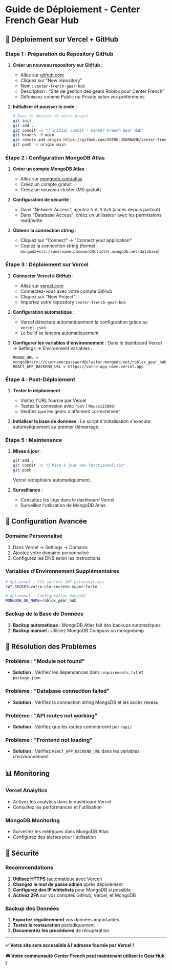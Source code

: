 # Guide de Déploiement - Center French Gear Hub

## 🚀 Déploiement sur Vercel + GitHub

### Étape 1 : Préparation du Repository GitHub

1. **Créer un nouveau repository sur GitHub** :
   - Allez sur [github.com](https://github.com)
   - Cliquez sur "New repository"
   - Nom : `center-french-gear-hub`
   - Description : "Site de gestion des gears Roblox pour Center French"
   - Définissez comme Public ou Private selon vos préférences

2. **Initialiser et pousser le code** :
   ```bash
   # Dans le dossier de votre projet
   git init
   git add .
   git commit -m "🚀 Initial commit - Center French Gear Hub"
   git branch -M main
   git remote add origin https://github.com/VOTRE-USERNAME/center-french-gear-hub.git
   git push -u origin main
   ```

### Étape 2 : Configuration MongoDB Atlas

1. **Créer un compte MongoDB Atlas** :
   - Allez sur [mongodb.com/atlas](https://www.mongodb.com/atlas)
   - Créez un compte gratuit
   - Créez un nouveau cluster (M0 gratuit)

2. **Configuration de sécurité** :
   - Dans "Network Access", ajoutez `0.0.0.0/0` (accès depuis partout)
   - Dans "Database Access", créez un utilisateur avec les permissions read/write

3. **Obtenir la connection string** :
   - Cliquez sur "Connect" → "Connect your application"
   - Copiez la connection string (format : `mongodb+srv://username:password@cluster.mongodb.net/database`)

### Étape 3 : Déploiement sur Vercel

1. **Connecter Vercel à GitHub** :
   - Allez sur [vercel.com](https://vercel.com)
   - Connectez-vous avec votre compte GitHub
   - Cliquez sur "New Project"
   - Importez votre repository `center-french-gear-hub`

2. **Configuration automatique** :
   - Vercel détectera automatiquement la configuration grâce au `vercel.json`
   - Le build se lancera automatiquement

3. **Configurer les variables d'environnement** :
   Dans le dashboard Vercel → Settings → Environment Variables :
   
   ```
   MONGO_URL = mongodb+srv://username:password@cluster.mongodb.net/roblox_gear_hub
   REACT_APP_BACKEND_URL = https://votre-app-name.vercel.app
   ```

### Étape 4 : Post-Déploiement

1. **Tester le déploiement** :
   - Visitez l'URL fournie par Vercel
   - Testez la connexion avec `root` / `Mouse123890!`
   - Vérifiez que les gears s'affichent correctement

2. **Initialiser la base de données** :
   Le script d'initialisation s'exécute automatiquement au premier démarrage.

### Étape 5 : Maintenance

1. **Mises à jour** :
   ```bash
   git add .
   git commit -m "🔄 Mise à jour des fonctionnalités"
   git push
   ```
   Vercel redéploiera automatiquement.

2. **Surveillance** :
   - Consultez les logs dans le dashboard Vercel
   - Surveillez l'utilisation de MongoDB Atlas

## 🔧 Configuration Avancée

### Domaine Personnalisé

1. Dans Vercel → Settings → Domains
2. Ajoutez votre domaine personnalisé
3. Configurez les DNS selon les instructions

### Variables d'Environnement Supplémentaires

```bash
# Optionnel : Clé secrète JWT personnalisée
JWT_SECRET=votre-cle-secrete-super-forte

# Optionnel : Configuration MongoDB
MONGODB_DB_NAME=roblox_gear_hub
```

### Backup de la Base de Données

1. **Backup automatique** : MongoDB Atlas fait des backups automatiques
2. **Backup manuel** : Utilisez MongoDB Compass ou mongodump

## 🐛 Résolution des Problèmes

### Problème : "Module not found"
- **Solution** : Vérifiez les dépendances dans `requirements.txt` et `package.json`

### Problème : "Database connection failed"
- **Solution** : Vérifiez la connection string MongoDB et les accès réseau

### Problème : "API routes not working"
- **Solution** : Vérifiez que les routes commencent par `/api/`

### Problème : "Frontend not loading"
- **Solution** : Vérifiez `REACT_APP_BACKEND_URL` dans les variables d'environnement

## 📊 Monitoring

### Vercel Analytics
- Activez les analytics dans le dashboard Vercel
- Consultez les performances et l'utilisation

### MongoDB Monitoring
- Surveillez les métriques dans MongoDB Atlas
- Configurez des alertes pour l'utilisation

## 🔐 Sécurité

### Recommendations
1. **Utilisez HTTPS** (automatique avec Vercel)
2. **Changez le mot de passe admin** après déploiement
3. **Configurez des IP whitelists** pour MongoDB si possible
4. **Activez 2FA** sur vos comptes GitHub, Vercel, et MongoDB

### Backup des Données
1. **Exportez régulièrement** vos données importantes
2. **Testez la restauration** périodiquement
3. **Documentez les procédures** de récupération

---

**✅ Votre site sera accessible à l'adresse fournie par Vercel !**

**🎮 Votre communauté Center French peut maintenant utiliser le Gear Hub !**